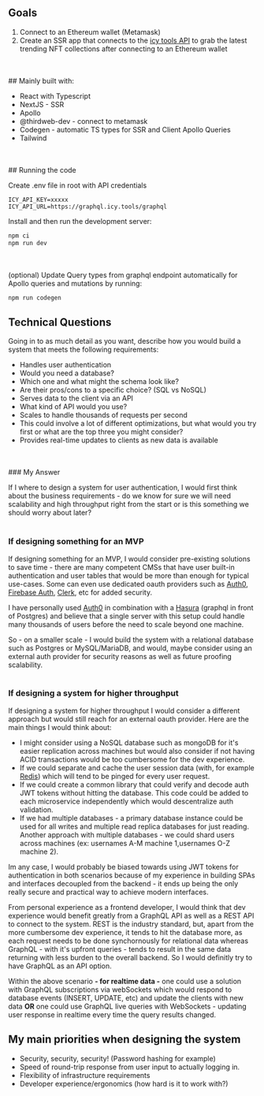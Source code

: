 

## Goals
1) Connect to an Ethereum wallet (Metamask)
2) Create an SSR app that connects to the [icy tools API](https://developers.icy.tools/) to grab the latest trending NFT collections after connecting to an Ethereum wallet
<br>
<br>
## Mainly built with:

- React with Typescript
- NextJS - SSR
- Apollo
- @thirdweb-dev - connect to metamask
- Codegen - automatic TS types for SSR and Client Apollo Queries
- Tailwind
<br>
<br>
## Running the code

Create .env file in root with API credentials

```
ICY_API_KEY=xxxxx
ICY_API_URL=https://graphql.icy.tools/graphql
```


Install and then run the development server:

```bash
npm ci
npm run dev
```
<br>
<br>
(optional) Update Query types from graphql endpoint automatically for Apollo queries and mutations by running:

```bash
npm run codegen
```

## Technical Questions
Going in to as much detail as you want, describe how you would build a system that meets the following requirements:
- Handles user authentication
- Would you need a database?
- Which one and what might the schema look like?
- Are their pros/cons to a specific choice? (SQL vs NoSQL)
- Serves data to the client via an API
- What kind of API would you use?
- Scales to handle thousands of requests per second
- This could involve a lot of different optimizations, but what would you try first or
what are the top three you might consider?
- Provides real-time updates to clients as new data is available
<br>
<br>
### My Answer

If I where to design a system for user authentication, I would first think about the business requirements - do we know for sure we will need scalability and high throughput right from the start or is this something we should worry about later? 
<br>
<br>
### If designing something for an MVP

If designing something for an MVP, I would consider pre-existing solutions to save time - there are many competent CMSs that have user built-in authentication and user tables that would be more than enough for typical use-cases. Some can even use dedicated oauth providers such as [Auth0](https://auth0.com/), [Firebase Auth](https://firebase.google.com/docs/auth), [Clerk](https://clerk.dev/), etc for added security.

I have personally used [Auth0](https://auth0.com/) in combination with a [Hasura](https://hasura.io) (graphql in front of Postgres) and believe that a single server with this setup could handle many thousands of users before the need to scale beyond one machine. 

So - on a smaller scale - I would build the system with a relational database such as Postgres or MySQL/MariaDB, and would, maybe consider using an external auth provider for security reasons as well as future proofing scalability.
<br>
<br>
### If designing a system for higher throughput

If designing a system for higher throughput I would consider a different approach but would still reach for an external oauth provider. Here are the main things I would think about:
- I might consider using a NoSQL database such as mongoDB for it's easier replication across machines but would also consider if not having ACID transactions would be too cumbersome for the dev experience. 
- If we could separate and cache the user session data (with, for example [Redis](https://redis.io/)) which will tend to be pinged for every user request. 
- If we could create a common library that could verify and decode auth JWT tokens without hitting the database. This code could be added to each microservice independently which would descentralize auth validation.
- If we had multiple databases - a primary database instance could be used for all writes and multiple read replica databases for just reading. Another approach with multiple databases - we could shard users across machines (ex: usernames A-M machine 1,usernames O-Z machine 2).

Im any case, I would probably be biased towards using JWT tokens for authentication in both scenarios because of my experience in building SPAs and interfaces decoupled from the backend - it ends up being the only really secure and practical way to achieve modern interfaces. 

From personal experience as a frontend developer, I would think that dev experience would benefit greatly from a GraphQL API as well as a REST API to connect to the system. REST is the industry standard, but, apart from the more cumbersome dev experience, it tends to hit the database more, as each request needs to be done synchornously for relational data whereas GraphQL -  with it's upfront queries - tends to result in the same data returning with less burden to the overall backend. So I would definitly try to have GraphQL as an API option.

Within the above scenario **- for realtime data -** one could use a solution with GraphQL subscriptions via webSockets which would respond to database events (INSERT, UPDATE, etc) and update the clients with new data **OR** one could use GraphQL live queries with WebSockets - updating user response in realtime every time the query results changed.


## My main priorities when designing the system 
- Security, security, security! (Password hashing for example)
- Speed of round-trip response from user input to actually logging in.
- Flexibility of infrastructure requirements 
- Developer experience/ergonomics (how hard is it to work with?)


